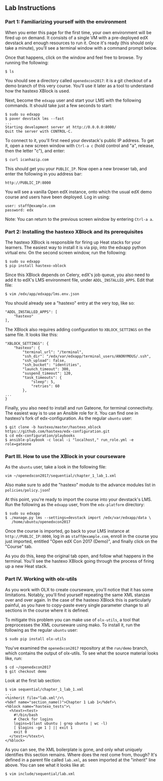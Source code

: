 ## Lab Instructions

### Part 1: Familiarizing yourself with the environment

When you enter this page for the first time, your own environment will be fired
up on demand.  It consists of a single VM with a pre-deployed edX devstack and
enough resources to run it.  Once it's ready (this should only take a minute),
you'll see a terminal window with a command prompt below.

Once that happens, click on the window and feel free to browse.  Try running
the following:

    $ ls

You should see a directory called `openedxcon2017`: it is a git checkout of a
demo branch of this very course.  You'll use it later as a tool to understand
how the hastexo XBlock is used.

Next, become the `edxapp` user and start your LMS with the following commands.
It should take just a few seconds to start:

    $ sudo su edxapp
    $ paver devstack lms --fast
    ...
    Starting development server at http://0.0.0.0:8000/
    Quit the server with CONTROL-C.

To connect to it, you'll first need your devstack's public IP address.  To get
it, open a new screen window with `Ctrl-a c` (hold control and "a", release, then
the letter "c"), and enter:

    $ curl icanhazip.com

This should get you your `PUBLIC_IP`.  Now open a new browser tab, and enter
the following in you address bar:

    http://PUBLIC_IP:8000

You will see a vanilla Open edX instance, onto which the usual edX demo course
and users have been deployed.  Log in using:

    user: staff@example.com
    password: edx

Note: You can return to the previous screen window by entering `Ctrl-a a`.
    
### Part 2: Installing the hastexo XBlock and its prerequisites

The hastexo XBlock is responsible for firing up Heat stacks for your learners.
The easiest way to install it is via pip, into the edxapp python virtual env.
On the second screen window, run the following:

    $ sudo su edxapp
    $ pip install hastexo-xblock

Since this XBlock depends on Celery, edX's job queue, you also need to add it
to edX's LMS environment file, under `ADDL_INSTALLED_APPS`.  Edit that file:

    $ vim /edx/app/edxapp/lms.env.json

You should already see a "hastexo" entry at the very top, like so:

    "ADDL_INSTALLED_APPS": [
        "hastexo"
    ],

The XBlock also requires adding configuration to `XBLOCK_SETTINGS` on
the same file.  It looks like this:

    "XBLOCK_SETTINGS": {
        "hastexo": {
            "terminal_url": "/terminal",
            "ssh_dir": "/edx/var/edxapp/terminal_users/ANONYMOUS/.ssh",
            "ssh_upload": false,
            "ssh_bucket": "identities",
            "launch_timeout": 300,
            "suspend_timeout": 120,
            "task_timeouts": {
                "sleep": 5,
                "retries": 60
            },
    ...
    }

Finally, you also need to install and run Gateone, for terminal connectivity.
The easiest way is to use an Ansible role for it.  You can find one in
hastexo's fork of edx-configuration.  As the regular `ubuntu` user:

    $ git clone -b hastexo/master/hastexo_xblock https://github.com/hastexo/edx-configuration.git
    $ cd edx-configuration/playbooks
    $ ansible-playbook -c local -i "localhost," run_role.yml -e role=gateone

### Part III. How to use the XBlock in your courseware

As the `ubuntu` user, take a look in the following file:

    vim ~/openedxcon2017/sequential/chapter_1_lab_1.xml

Also make sure to add the "hastexo" module to the advance modules list in
`policies/policy.json`!

At this point, you're ready to import the course into your devstack's LMS.  Run
the following as the `edxapp` user, from the `edx-platform` directory:

    $ sudo su edxapp
    $ ./manage.py lms --settings=devstack import /edx/var/edxapp/data \
       /home/ubuntu/openedxcon2017

Once the course is imported, go back to your LMS instance at
`http://PUBLIC_IP:8000`, log in as `staff@example.com`, enroll in the course
you just imported, entitled "Open edX Con 2017 (Demo)", and finally click on
the "Course" tab.

As you do this, keep the original tab open, and follow what happens in the
terminal.  You'll see the hastexo XBlock going through the process of firing up
a new Heat stack.

### Part IV. Working with olx-utils

As you work with OLX to create courseware, you'll notice that it has some
limitations.  Notably, you'll find yourself repeating the same XML stanzas over
and over again.  In the case of the hastexo XBlock this is particularly
painful, as you have to copy-paste every single parameter change to all
sections in the course where it is defined.

To mitigate this problem you can make use of `olx-utils`, a tool that
preprocesses the XML courseware using mako.  To install it, run the following
as the regular `ubuntu` user:

    $ sudo pip install olx-utils

You've examined the `openedxcon2017` repository at the `run/demo` branch, which
contains the output of olx-utils.  To see what the source material looks like,
run:

    $ cd ~/openedxcon2017
    $ git checkout demo

Look at the first lab section:

    $ vim sequential/chapter_1_lab_1.xml
    ...
    <%inherit file="lab.xml"/>\
    <%def name="section_name()">Chapter 1 Lab 1</%def>\
    <%block name="hastexo_tests">\
      <%text><test>
        #!/bin/bash
        # Check for logins
        logins=$(last ubuntu | grep ubuntu | wc -l)
        [ $logins -ge 1 ] || exit 1
        exit 0
      </test></%text>\
    </%block>

As you can see, the XML boilerplate is gone, and only what uniquely identifies
this section remains.  Where does the rest come from, though?  It's defined in
a parent file called `lab.xml`, as seen imported at the "inherit" line above.
You can see what it looks like at:

    $ vim include/sequential/lab.xml
